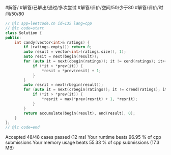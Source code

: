#解答/ #解答/已解出/通过/多次尝试 #解答/评价/空间/50/少于80 #解答/评价/时间/50/80

```C++
// @lc app=leetcode.cn id=135 lang=cpp
// @lc code=start
class Solution {
public:
    int candy(vector<int>& ratings) {
        if (ratings.empty()) return 0;
        auto result = vector<int>(ratings.size(), 1);
        auto resit = next(begin(result));
        for (auto it = next(cbegin(ratings)); it != cend(ratings); it++, resit++) {
            if (*it > *prev(it)) {
                *resit = *prev(resit) + 1;
            }
        }
        auto resrit = next(rbegin(result));
        for (auto it = next(crbegin(ratings)); it != crend(ratings); it++, resrit++) {
            if (*it > *prev(it)) {
                *resrit = max(*prev(resrit) + 1, *resrit);
            }
        }
        return accumulate(begin(result), end(result), 0);
    }
};
// @lc code=end
```

Accepted
48/48 cases passed (12 ms)
Your runtime beats 96.95 % of cpp submissions
Your memory usage beats 55.33 % of cpp submissions (17.3 MB)
